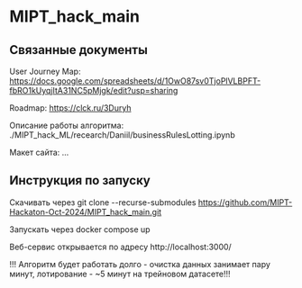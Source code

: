 # MIPT_hack_main

## Связанные документы

User Journey Map: https://docs.google.com/spreadsheets/d/1OwO87sv0TjoPlVLBPFT-fbRO1kUyqjItA31NC5pMjgk/edit?usp=sharing

Roadmap: https://clck.ru/3Duryh

Описание работы алгоритма: ./MIPT_hack_ML/recearch/Daniil/businessRulesLotting.ipynb

Макет сайта: ...

## Инструкция по запуску

Скачивать через git clone --recurse-submodules https://github.com/MIPT-Hackaton-Oct-2024/MIPT_hack_main.git

Запускать через docker compose up

Веб-сервис открывается по адресу http://localhost:3000/

!!! Алгоритм будет работать долго - очистка данных занимает пару минут, лотирование - ~5 минут на трейновом датасете!!!
